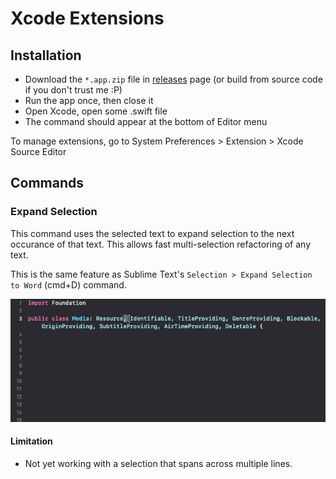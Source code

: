 # Xcode Extensions

## Installation

- Download the `*.app.zip` file in [releases](https://github.com/hlung/XcodeExtensions/releases) page (or build from source code if you don't trust me :P)
- Run the app once, then close it
- Open Xcode, open some .swift file
- The command should appear at the bottom of Editor menu

To manage extensions, go to System Preferences > Extension > Xcode Source Editor

## Commands

### Expand Selection

This command uses the selected text to expand selection to the next occurance of that text. This allows fast multi-selection refactoring of any text.

This is the same feature as Sublime Text's `Selection > Expand Selection to Word` (cmd+D) command.

![demo](README/demo-expand-selection.gif)

#### Limitation

- Not yet working with a selection that spans across multiple lines.
